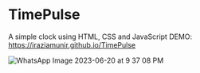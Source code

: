 # TimePulse
A simple clock using HTML, CSS and JavaScript
DEMO: https://iraziamunir.github.io/TimePulse

![WhatsApp Image 2023-06-20 at 9 37 08 PM](https://github.com/iRaziaMunir/TimePulse/assets/80644602/6c345d89-8f0b-4201-b3aa-1c7ff71e5d29)
